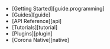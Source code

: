 
* [Getting Started][guide.programming]
* [Guides][guide]
* [API Reference][api]
* [Tutorials][tutorial]
* [Plugins][plugin]
* [Corona Native][native]
